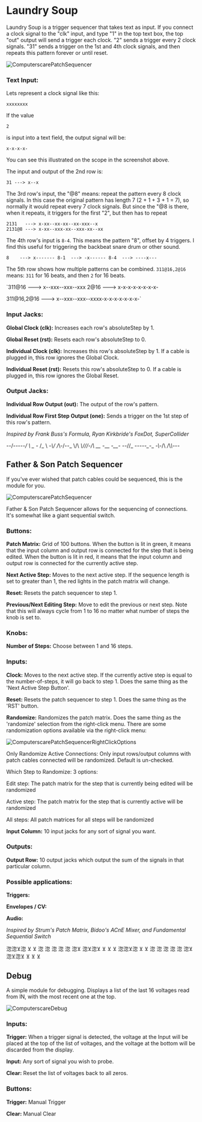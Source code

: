 # Laundry Soup
Laundry Soup is a trigger sequencer that takes text as input.  If you connect a clock signal to the "clk" input, and type "1" in the top text box, the top "out" output will send a trigger each clock.  "2" sends a trigger every 2 clock signals.  "31" sends a trigger on the 1st and 4th clock signals, and then repeats this pattern forever or until reset.

![ComputerscarePatchSequencer](./doc/laundry-soup-basic-2.png)


### Text Input:
Lets represent a clock signal like this:

`xxxxxxxx`

If the value

`2`

is input into a text field, the output signal will be:

`x-x-x-x-`

You can see this illustrated on the scope in the screenshot above.




The input and output of the 2nd row is:

`31 ---> x--x`


The 3rd row's input, the "@8" means: repeat the pattern every 8 clock signals.  In this case the original pattern has length 7 (2 + 1 + 3 + 1 = 7), so normally it would repeat every 7 clock signals.  But since the "@8 is there, when it repeats, it triggers for the first "2", but then has to repeat

~~~~
2131   ---> x-xx--xx-xx--xx-xxx--x
2131@8 ---> x-xx--xxx-xx--xxx-xx--xx
~~~~
           


The 4th row's input is `8-4`.  This means the pattern "8", offset by 4 triggers.  I find this useful for triggering the backbeat snare drum or other sound.

`8    ---> x-------
 8-1  ---> -x------
 8-4  ---> ----x---`
 

The 5th row shows how multiple patterns can be combined.  `311@16,2@16` means: `311` for 16 beats, and then `2` for 16 beats.

`311@16      ---> x--xxx--xxx--xxx
   2@16      --->                 x-x-x-x-x-x-x-x-
   
 311@16,2@16 ---> x--xxx--xxx--xxxx-x-x-x-x-x-x-x-`


 
 


### Input Jacks:
**Global Clock (clk):** Increases each row's absoluteStep by 1.

**Global Reset (rst):** Resets each row's absoluteStep to 0.

**Individual Clock (clk):** Increases this row's absoluteStep by 1.  If a cable is plugged in, this row ignores the Global Clock.

**Individual Reset (rst):** Resets this row's absoluteStep to 0.  If a cable is plugged in, this row ignores the Global Reset.


### Output Jacks:

**Individual Row Output (out):** The output of the row's pattern.

**Individual Row First Step Output (one):** Sends a trigger on the 1st step of this row's pattern.




*Inspired by Frank Buss's Formula, Ryan Kirkbride's FoxDot, SuperCollider*

--/-_\-_--\-_/  \ _ -_   \/_ \ -_\\/   /_\\-/-\-_ \\/\ _\\\/\//-/\ __ -___ _-__- --_//_ ----_-\__-_  _-\\-_\/\ _/_\\_\\-_-\- 

## Father & Son Patch Sequencer



If you've ever wished that patch cables could be sequenced, this is the module for you.

![ComputerscarePatchSequencer](./doc/computerscare-patch-sequencer-basic.png)

Father & Son Patch Sequencer allows for the sequencing of connections.  It's somewhat like a giant sequential switch.

### Buttons:
**Patch Matrix:** Grid of 100 buttons.  When the button is lit in green, it means that the input column and output row is connected for the step that is being edited.  When the button is lit in red, it means that the input column and output row is connected for the currently active step.

**Next Active Step:** Moves to the next active step.  If the sequence length is set to greater than 1, the red lights in the patch matrix will change.

**Reset:** Resets the patch sequencer to step 1.

**Previous/Next Editing Step:** Move to edit the previous or next step.  Note that this will always cycle from 1 to 16 no matter what number of steps the knob is set to.

### Knobs:
**Number of Steps:** Choose between 1 and 16 steps.

### Inputs:
**Clock:** Moves to the next active step.  If the currently active step is equal to the number-of-steps, it will go back to step 1.  Does the same thing as the 'Next Active Step Button'.

**Reset:** Resets the patch sequencer to step 1.  Does the same thing as the 'RST' button.

**Randomize:** Randomizes the patch matrix.  Does the same thing as the 'randomize' selection from the right-click menu.  There are some randomization options available via the right-click menu:

![ComputerscarePatchSequencerRightClickOptions](./doc/patch-sequencer-right-click-options.png)

Only Randomize Active Connections: Only input rows/output columns with patch cables connected will be randomized.  Default is un-checked.

Which Step to Randomize: 3 options:

Edit step: The patch matrix for the step that is currently being edited will be randomized

Active step: The patch matrix for the step that is currently active will be randomized

All steps: All patch matrices for all steps will be randomized


**Input Column:** 10 input jacks for any sort of signal you want.

### Outputs:
**Output Row:** 10 output jacks which output the sum of the signals in that particular column.

### Possible applications:

**Triggers:**

**Envelopes / CV:**

**Audio:**


*Inspired by Strum's Patch Matrix, Bidoo's ACnE Mixer, and Fundamental Sequential Switch*



淴淴⊻淴  ⊻ ⊻  淴 淴 淴  淴     淴 淴⊻ 淴⊻淴⊻ ⊻  ⊻ ⊻  淴淴⊻淴  ⊻ ⊻  淴 淴 淴  淴     淴 淴⊻ 淴⊻淴⊻ ⊻  ⊻ ⊻ 



## Debug
A simple module for debugging.  Displays a list of the last 16 voltages read from IN, with the most recent one at the top.

![ComputerscareDebug](./doc/computerscare-debug-basic.png)

### Inputs:
**Trigger:** When a trigger signal is detected, the voltage at the Input will be placed at the top of the list of voltages, and the voltage at the bottom will be discarded from the display.

**Input:** Any sort of signal you wish to probe.

**Clear:** Reset the list of voltages back to all zeros.

### Buttons:
**Trigger:** Manual Trigger

**Clear:** Manual Clear

